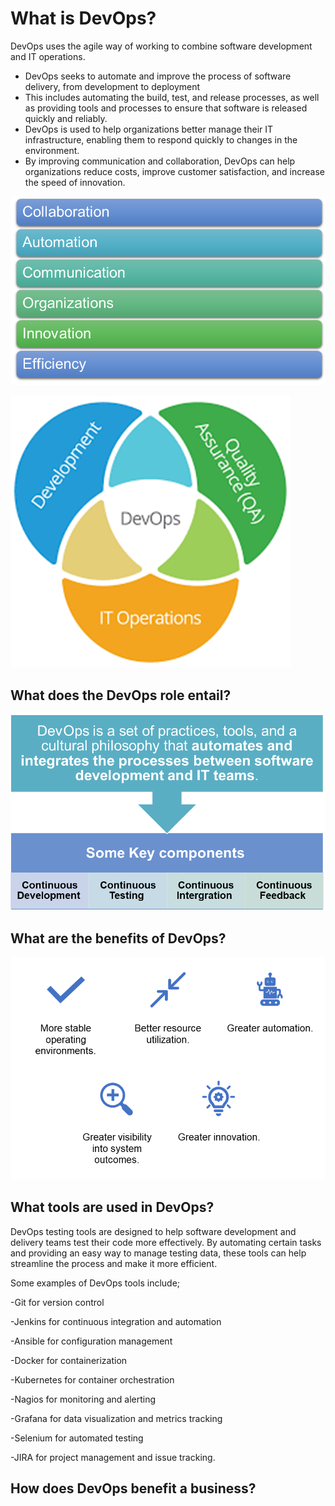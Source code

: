 # What is DevOps?

DevOps uses the agile way of working to combine software development and IT operations.
- DevOps seeks to automate and improve the process of software delivery, from development to deployment
- This includes automating the build, test, and release processes, as well as providing tools and processes to ensure that software is released quickly and reliably. 
- DevOps is used to help organizations better manage their IT infrastructure, enabling them to respond quickly to changes in the environment.
- By improving communication and collaboration, DevOps can help organizations reduce costs, improve customer satisfaction, and increase the speed of innovation.

![Img.png](Images/img.png)

![Img.png](Images/img1.png)

## What does the DevOps role entail?

![Img.png](Images/img2.png)

## What are the benefits of DevOps?

![Img.png](Images/img3.png)

## What tools are used in DevOps?

DevOps testing tools are designed to help software development and delivery teams test their code more effectively. By automating certain tasks and providing an easy way to manage testing data, these tools can help streamline the process and make it more efficient.

Some examples of DevOps tools include;

-Git for version control

-Jenkins for continuous integration and automation

-Ansible for configuration management

-Docker for containerization

-Kubernetes for container orchestration

-Nagios for monitoring and alerting

-Grafana for data visualization and metrics tracking

-Selenium for automated testing

-JIRA for project management and issue tracking.

## How does DevOps benefit a business?
